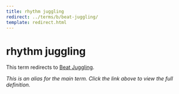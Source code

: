 ```yaml
---
title: rhythm juggling
redirect: ../terms/b/beat-juggling/
template: redirect.html
---
```


# rhythm juggling

This term redirects to [Beat Juggling](../terms/b/beat-juggling/).

*This is an alias for the main term. Click the link above to view the full definition.*
